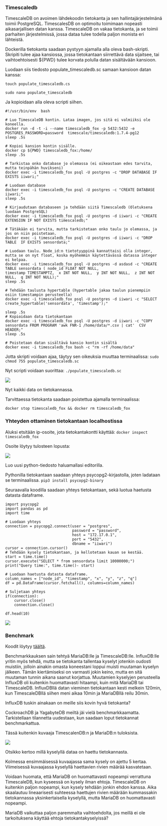 ### Timescaledb

TimescaleDB on avoimen lähdekoodin tietokanta ja sen hallintajärjestelmänä toimii PostgreSQL. TimescalesDB on optimoitu toimimaan nopeasti aikasarjallisen datan kanssa. 
TimescaleDB on vakaa tietokanta, ja se toimii parhaiten järjestelmissä, jossa dataa tulee todella paljon monista eri lähteistä.


Dockerilla tietokanta saadaan pystyyn ajamalla alla oleva bash-skripti. Skripiti tulee ajaa kansiossa, jossa tietokantaan siirrettävä data sijaitsee, tai vaihtoehtoisesti ${PWD} tulee korvata polulla datan sisältävään kansioon.

Luodaan siis tiedosto populate_timescaledb.sc samaan kansioon datan kanssa:

`touch populate_timescaledb.cs`

`sudo nano populate_timescaledb`

 Ja kopioidaan alla oleva scripti siihen.

```
#!/usr/bin/env  bash

# Luo TimescaleDB kontin. Lataa imagen, jos sitä ei valmiiksi ole koneella.
docker run -d -t -i --name timescaledb_fox -p 5432:5432 -e POSTGRES_PASSWORD=password  timescale/timescaledb:1.7.4-pg12
sleep .5s

# Kopioi kansion kontin sisälle.
docker cp ${PWD} timescaledb_fox:/home/
sleep .5s

# Tarkistaa onko database jo olemassa (ei oikeastaan edes tarvita, mutta teinpähän huvikseni)
docker exec -i timescaledb_fox psql -U postgres -c "DROP DATABASE IF EXISTS iiwari;"

# Luodaan database
docker exec -i timescaledb_fox psql -U postgres -c "CREATE DATABASE iiwari;"
sleep .5s

# Kirjaudutaan databaseen ja tehdään siitä Timescaledb (Oletuksena luodaan PostgreSQL)
docker exec -i timescaledb_fox psql -U postgres -d iiwari -c "CREATE EXTENSION IF NOT EXISTS timescaledb;"

# Tätäkään ei tarvita, mutta tarkistetaan onko taulu jo olemassa, ja jos on niin poistetaan.
docker exec -i timescaledb_fox psql -U postgres -d iiwari -c "DROP TABLE  IF EXISTS sensordata;"

# Luodaan taulu. Node_id:n tietotyyppinä kannattaisi olla integer, mutta se on nyt float, koska myöhemmin käytettävässä datassa integer ei kelpaa.
docker exec -i timescaledb_fox psql -U postgres -d asdasd -c "CREATE TABLE sensordata ( node_id FLOAT NOT NULL,  
timestamp TIMESTAMPTZ,  x INT NOT NULL,  y INT NOT NULL,  z INT NOT NULL,  q INT NOT NULL);"
sleep .5s

# Tehdään taulusta hypertable (hypertable jakaa taulun pienempiin osiin timestampin perusteella)
docker exec -i timescaledb_fox psql -U postgres -d iiwari -c "SELECT create_hypertable('sensordata', 'timestamp');"

sleep .5s
# Kopioidaan data tietokantaan
docker exec -i timescaledb_fox psql -U postgres -d iiwari -c "COPY sensordata FROM PROGRAM 'awk FNR-1 /home/data/*.csv | cat'  CSV HEADER;"
sleep .5s

# Poistetaan datan sisältävä kansio kontin sisältä
docker exec -i timescaledb_fox bash -c "rm -rf /home/data"
```
Jotta skripti voidaan ajaa, täytyy sen oikeuksia muuttaa terminaalissa:
`sudo chmod 755 populate_timescaledb.sc`

Nyt scripti voidaan suorittaa:
`./populate_timescaledb.sc`

![](https://gitlab.dclabra.fi/wiki/uploads/upload_a775a8e6c7e89fa25ce7f7bb029a8a0f.png)

Nyt kaikki data on tietokannassa.

Tarvittaessa tietokanta saadaan poistettua ajamalla terminaalissa:

`docker stop timescaledb_fox && docker rm timescaledb_fox`

### Yhteyden ottaminen tietokantaan localhostissa

Aluksi etsitään ip-osoite, jota tietokantakontti käyttää:
`docker inspect timescaledb_fox`

Osoite löytyy tulosteen lopusta:

![](https://gitlab.dclabra.fi/wiki/uploads/upload_9da7ae7a533ce681c79e1139454a8191.png)

Luo uusi python-tiedosto haluamallasi editorilla.

Pythonilla tietokantaan saadaan yhteys psycopg2-kirjastolla, joten ladataan se terminaalissa.
`pip3 install psycopg2-binary`

Seuraavalla koodilla saadaan yhteys tietokantaan, sekä luotua haetusta datasta dataframe.

```=python
import psycopg2
import pandas as pd
import time

# Luodaan yhteys
connection = psycopg2.connect(user = "postgres",
                              password = "password",
                              host = "172.17.0.1",
                              port = "5432",
                              dbname = "iiwari")
cursor = connection.cursor()
# Tehdään kysely tietokantaan, ja kellotetaan kauan se kestää.
start = time.time()
cursor.execute("SELECT * from sensordata limit 10000000;")
print("Query time:", time.time()- start)

# Luodaan haetusta datasta dataframe.
column_names = ["node_id", "timestamp", "x", "y", "z", "q"]
df = pd.DataFrame(cursor.fetchall(), columns=column_names)

# Suljetaan yhteys
if(connection):
    cursor.close()
    connection.close()
    
df.head(10)

```
![](https://gitlab.dclabra.fi/wiki/uploads/upload_40169c2d1232fbf100d6aa7d17e364bd.png)

### Benchmark


Koodit löytyy [täältä](https://gitlab.dclabra.fi/ryhm-fox/projekti-2-team-fox/-/blob/Juha/benchmark.ipynb).

Benchmarkkauksen sain tehtyä MariaDB:lle ja TimescaleDB:lle.
InfluxDB:lle yritin myös tehdä, mutta se tietokanta tallentaa kyselyt jotenkin oudosti muistiin, jolloin ainakin omasta koneestani loppui muisti muutaman kyselyn jälkeen. 
Tämän kiertämiseksi on varmasti jokin keino, mutta en sitä muutaman tunnin aikana saanut korjattua. 
Muutamien kyselyjen perusteella InfluxDB oli kuitenkin huomattavasti hitaampi, kuin mitä MariaDB tai TimescaleDB.
InfluxDBllä datan vieminen tietokantaan kesti melkein 120min, kun TimescaleDBllä siihen meni aikaa 10min ja MariaDBllä reilu 30min. 

InfluxDB tuskin ainakaan on meille siis kovin hyvä tietokanta?

CockroachDB ja YagabyteDB meiltä jäi vielä benchmarkkaamatta.
Tarkistellaan tilannetta uudestaan, kun saadaan loput tietokannat benchmarkattua.

Tässä kuitenkin kuvaaja TimescalenDB:n ja MariaDB:n tuloksista.

![](https://gitlab.dclabra.fi/wiki/uploads/upload_e861e23f68b06232463639e256eafc78.png)

Otsikko kertoo millä kyselyllä dataa on haettu tietokannasta.

Kolmessa ensimmäisessä kuvaajassa sama kysely on ajettu 5 kertaa.
Viimeisessä kuvaajassa kyselyllä haettavien rivien määrää kasvatetaan.


Voidaan huomata, että MariaDB on huomattavasti nopeampi verrattuna TimescaleDB, kun kyseessä on kysely ilman ehtoja. 
TimescaleDB on kuitenkin paljon nopeampi, kun kysely tehdään jonkin ehdon kanssa.
Aika skaalautuu lineaarisesti suhteessa haettujen rivien määrään kummassakin tietokannassa yksinkertaisella kyselyllä, mutta MariaDB on huomattavasti nopeampi.

MariaDB vaikuttaa paljon paremmalta vaihtoehdolta, jos meillä ei ole tarkoituksena käyttää ehtoja tietokantakyselyissä?